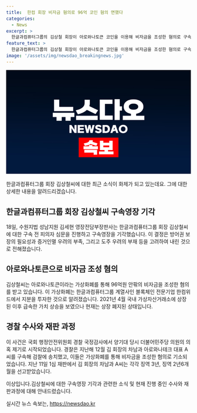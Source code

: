 ```yaml
---
title:  한컴 회장 비자금 혐의로 96억 코인 혐의 면했다
categories:
  - News
excerpt: >
  한글과컴퓨터그룹의 김상철 회장이 아로와나토큰 코인을 이용해 비자금을 조성한 혐의로 구속영장이 기각됐다. 김 회장은 혐의를 시인하며 피해가 회복된 점, 도주 우려 등을 고려하여 기각되었으며, 해당 사건은 국내 가상자산거래소에 처음 상장된 후 급등하다가 현재는 상장 폐지된 상태이다. 이 사건은 국회 행정안전위원회에서 불거진 바 있으며, 김 회장의 차남과 A씨도 비자금 혐의로 기소되어 1심에서 징역을 선고받았다.
feature_text: >
  한글과컴퓨터그룹의 김상철 회장이 아로와나토큰 코인을 이용해 비자금을 조성한 혐의로 구속영장이 기각됐다. 김 회장은 혐의를 시인하며 피해가 회복된 점, 도주 우려 등을 고려하여 기각되었으며, 해당 사건은 국내 가상자산거래소에 처음 상장된 후 급등하다가 현재는 상장 폐지된 상태이다. 이 사건은 국회 행정안전위원회에서 불거진 바 있으며, 김 회장의 차남과 A씨도 비자금 혐의로 기소되어 1심에서 징역을 선고받았다.
image: '/assets/img/newsdao_breakingnews.jpg'
---
```


<p><img src="/assets/img/newsdao_breakingnews.jpg" alt="flaretime 속보" /></p>

<p>한글과컴퓨터그룹 회장 김상철씨에 대한 최근 소식이 화제가 되고 있는데요. 그에 대한 상세한 내용을 알려드리겠습니다. </p>

<h2 data-ke-size="size26">한글과컴퓨터그룹 회장 김상철씨 구속영장 기각</h2>

<p data-ke-size="size16">18일, 수원지법 성남지원 김세현 영장전담부장판사는 한글과컴퓨터그룹 회장 김상철씨에 대한 구속 전 피의자 심문을 진행하고 구속영장을 기각했습니다. 이 결정은 방어권 보장의 필요성과 증거인멸 우려의 부족, 그리고 도주 우려의 부재 등을 고려하여 내린 것으로 전해졌습니다.</p>

<h2 data-ke-size="size26">아로와나토큰으로 비자금 조성 혐의</h2>

<p data-ke-size="size16">김상철씨는 아로와나토큰이라는 가상화폐를 통해 96억원 안팎의 비자금을 조성한 혐의를 받고 있습니다. 이 가상화폐는 한글과컴퓨터그룹 계열사인 블록체인 전문기업 한컴위드에서 지분을 투자한 것으로 알려졌습니다. 2021년 4월 국내 가상자산거래소에 상장된 이후 급속한 가치 상승을 보였으나 현재는 상장 폐지된 상태입니다.</p>

<h2 data-ke-size="size26">경찰 수사와 재판 과정</h2>

<p data-ke-size="size16">이 사건은 국회 행정안전위원회 경찰 국정감사에서 양기대 당시 더불어민주당 의원의 의혹 제기로 시작되었습니다. 경찰은 지난해 12월 김 회장의 차남과 아로와나테크 대표 A씨를 구속해 검찰에 송치했고, 이들은 가상화폐를 통해 비자금을 조성한 혐의로 기소되었습니다. 지난 11일 1심 재판에서 김 회장의 차남과 A씨는 각각 징역 3년, 징역 2년6개월을 선고받았습니다.</p>

<p>이상입니다.김상철씨에 대한 구속영장 기각과 관련한 소식 및 현재 진행 중인 수사와 재판과정에 대해 안내드렸습니다.</p>
실시간 뉴스 속보는, <a href="https://newsdao.kr" rel="dofollow">https://newsdao.kr</a>


